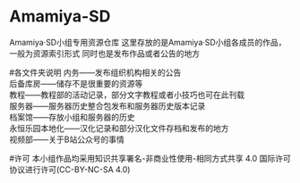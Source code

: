 # Amamiya-SD
Amamiya·SD小组专用资源仓库
这里存放的是Amamiya·SD小组各成员的作品，一般为资源索引形式
同时也是发布作品或者公告的地方


#各文件夹说明
内务——发布组织机构相关的公告  
后备库房——储存不是很重要的资源等  
教程——教程部的活动记录，部分文字教程或者小技巧也可在此刊载  
服务器——服务器历史整合包发布和服务器历史版本记录  
档案馆——存放小组和服务器的历史  
永恒乐园本地化——汉化记录和部分汉化文件存档和发布的地方  
视频部——关于B站公众号的事情  

#许可
本小组作品均采用知识共享署名-非商业性使用-相同方式共享 4.0 国际许可协议进行许可(CC-BY-NC-SA 4.0)
